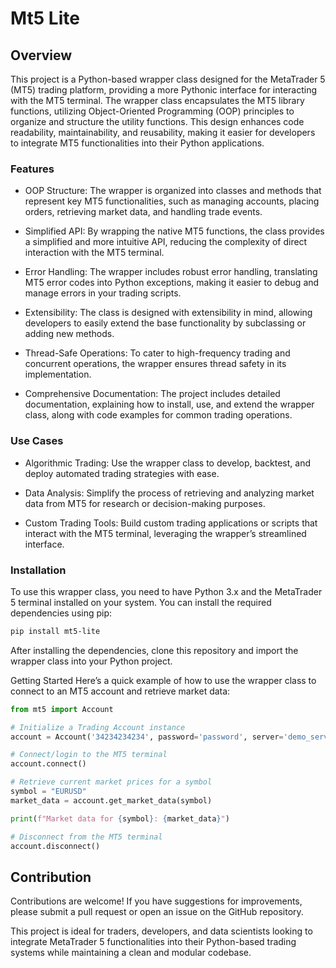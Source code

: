 # Mt5 Lite


## Overview
This project is a Python-based wrapper class designed for the MetaTrader 5 (MT5) trading platform, providing a more Pythonic interface for interacting with the MT5 terminal. The wrapper class encapsulates the MT5 library functions, utilizing Object-Oriented Programming (OOP) principles to organize and structure the utility functions. This design enhances code readability, maintainability, and reusability, making it easier for developers to integrate MT5 functionalities into their Python applications.

### Features
- OOP Structure: The wrapper is organized into classes and methods that represent key MT5 functionalities, such as managing accounts, placing orders, retrieving market data, and handling trade events.

- Simplified API: By wrapping the native MT5 functions, the class provides a simplified and more intuitive API, reducing the complexity of direct interaction with the MT5 terminal.

- Error Handling: The wrapper includes robust error handling, translating MT5 error codes into Python exceptions, making it easier to debug and manage errors in your trading scripts.

- Extensibility: The class is designed with extensibility in mind, allowing developers to easily extend the base functionality by subclassing or adding new methods.

- Thread-Safe Operations: To cater to high-frequency trading and concurrent operations, the wrapper ensures thread safety in its implementation.

- Comprehensive Documentation: The project includes detailed documentation, explaining how to install, use, and extend the wrapper class, along with code examples for common trading operations.

### Use Cases
- Algorithmic Trading: Use the wrapper class to develop, backtest, and deploy automated trading strategies with ease.

- Data Analysis: Simplify the process of retrieving and analyzing market data from MT5 for research or decision-making purposes.

- Custom Trading Tools: Build custom trading applications or scripts that interact with the MT5 terminal, leveraging the wrapper’s streamlined interface.

### Installation
To use this wrapper class, you need to have Python 3.x and the MetaTrader 5 terminal installed on your system. You can install the required dependencies using pip:

```bash
pip install mt5-lite
```

After installing the dependencies, clone this repository and import the wrapper class into your Python project.

Getting Started
Here’s a quick example of how to use the wrapper class to connect to an MT5 account and retrieve market data:

```python
from mt5 import Account

# Initialize a Trading Account instance
account = Account('34234234234', password='password', server='demo_server')

# Connect/login to the MT5 terminal
account.connect()

# Retrieve current market prices for a symbol
symbol = "EURUSD"
market_data = account.get_market_data(symbol)

print(f"Market data for {symbol}: {market_data}")

# Disconnect from the MT5 terminal
account.disconnect()
```

## Contribution
Contributions are welcome! If you have suggestions for improvements, please submit a pull request or open an issue on the GitHub repository.

This project is ideal for traders, developers, and data scientists looking to integrate MetaTrader 5 functionalities into their Python-based trading systems while maintaining a clean and modular codebase.